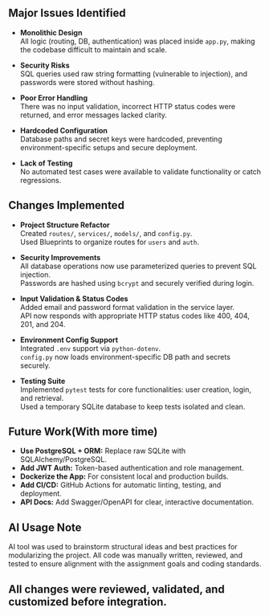 ## Major Issues Identified

- **Monolithic Design**  
  All logic (routing, DB, authentication) was placed inside `app.py`, making the codebase difficult to maintain and scale.

- **Security Risks**  
  SQL queries used raw string formatting (vulnerable to injection), and passwords were stored without hashing.

- **Poor Error Handling**  
  There was no input validation, incorrect HTTP status codes were returned, and error messages lacked clarity.

- **Hardcoded Configuration**  
  Database paths and secret keys were hardcoded, preventing environment-specific setups and secure deployment.

- **Lack of Testing**  
  No automated test cases were available to validate functionality or catch regressions.

## Changes Implemented

- **Project Structure Refactor**  
  Created `routes/`, `services/`, `models/`, and `config.py`.  
  Used Blueprints to organize routes for `users` and `auth`.

- **Security Improvements**  
  All database operations now use parameterized queries to prevent SQL injection.  
  Passwords are hashed using `bcrypt` and securely verified during login.

- **Input Validation & Status Codes**  
  Added email and password format validation in the service layer.  
  API now responds with appropriate HTTP status codes like 400, 404, 201, and 204.

- **Environment Config Support**  
  Integrated `.env` support via `python-dotenv`.  
  `config.py` now loads environment-specific DB path and secrets securely.

- **Testing Suite**  
  Implemented `pytest` tests for core functionalities: user creation, login, and retrieval.  
  Used a temporary SQLite database to keep tests isolated and clean.

## Future Work(With more time) 

- **Use PostgreSQL + ORM:** Replace raw SQLite with SQLAlchemy/PostgreSQL.
- **Add JWT Auth:** Token-based authentication and role management.
- **Dockerize the App:** For consistent local and production builds.
- **Add CI/CD:** GitHub Actions for automatic linting, testing, and deployment.
- **API Docs:** Add Swagger/OpenAPI for clear, interactive documentation.


## AI Usage Note

AI tool was used to brainstorm structural ideas and best practices for modularizing the project. All code was manually written, reviewed, and tested to ensure alignment with the assignment goals and coding standards.


## All changes were reviewed, validated, and customized before integration.

